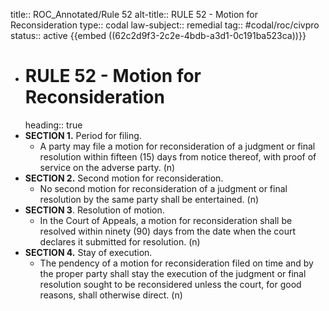 title:: ROC_Annotated/Rule 52
alt-title:: RULE 52 - Motion for Reconsideration
type:: codal
law-subject:: remedial
tag:: #codal/roc/civpro
status:: active
{{embed ((62c2d9f3-2c2e-4bdb-a3d1-0c191ba523ca))}}

- # RULE 52 - Motion for Reconsideration
  heading:: true
- **SECTION 1.** Period for filing.
	- A party may file a motion for reconsideration of a judgment or final resolution within fifteen (15) days from notice thereof, with proof of service on the adverse party. (n)
- **SECTION 2.** Second motion for reconsideration.
	- No second motion for reconsideration of a judgment or final resolution by the same party shall be entertained. (n)
- **SECTION 3**. Resolution of motion.
	- In the Court of Appeals, a motion for reconsideration shall be resolved within ninety (90) days from the date when the court declares it submitted for resolution. (n)
- **SECTION 4.** Stay of execution.
	- The pendency of a motion for reconsideration filed on time and by the proper party shall stay the execution of the judgment or final resolution sought to be reconsidered unless the court, for good reasons, shall otherwise direct. (n)